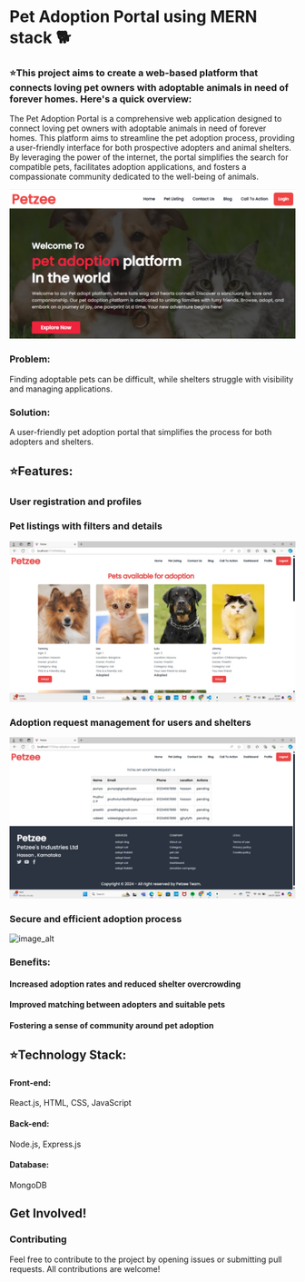 
# Pet Adoption Portal using MERN stack 🐕

### ⭐This project aims to create a web-based platform that connects loving pet owners with adoptable animals in need of forever homes. Here's a quick overview:

The Pet Adoption Portal is a comprehensive web application designed to connect loving pet owners with adoptable animals in need of forever homes. This platform aims to streamline the pet adoption process, providing a user-friendly interface for both prospective adopters and animal shelters. By leveraging the power of the internet, the portal simplifies the search for compatible pets, facilitates adoption applications, and fosters a compassionate community dedicated to the well-being of animals.

![image_alt](https://github.com/MohammadValeed/Pet-Adoption-Portal-using-MERN-stack/blob/main/Screenshot%202024-08-31%20122554.png?raw=true)

### Problem: 
Finding adoptable pets can be difficult, while shelters struggle with visibility and managing applications.

### Solution: 
A user-friendly pet adoption portal that simplifies the process for both adopters and shelters.

## ⭐Features:

### User registration and profiles

### Pet listings with filters and details
![image_alt](https://github.com/MohammadValeed/Pet-Adoption-Portal-using-MERN-stack/blob/main/Pet%20Listing.jpg?raw=true)
### Adoption request management for users and shelters
![image_alt](https://github.com/MohammadValeed/Pet-Adoption-Portal-using-MERN-stack/blob/main/My%20adoption%20request.jpg?raw=true)
### Secure and efficient adoption process
![image_alt]()

### Benefits:

#### Increased adoption rates and reduced shelter overcrowding
#### Improved matching between adopters and suitable pets
#### Fostering a sense of community around pet adoption

## ⭐Technology Stack:


#### Front-end: 
React.js, HTML, CSS, JavaScript
#### Back-end: 
Node.js, Express.js
#### Database: 
MongoDB

## Get Involved!
### Contributing
Feel free to contribute to the project by opening issues or submitting pull requests. All contributions are welcome!
